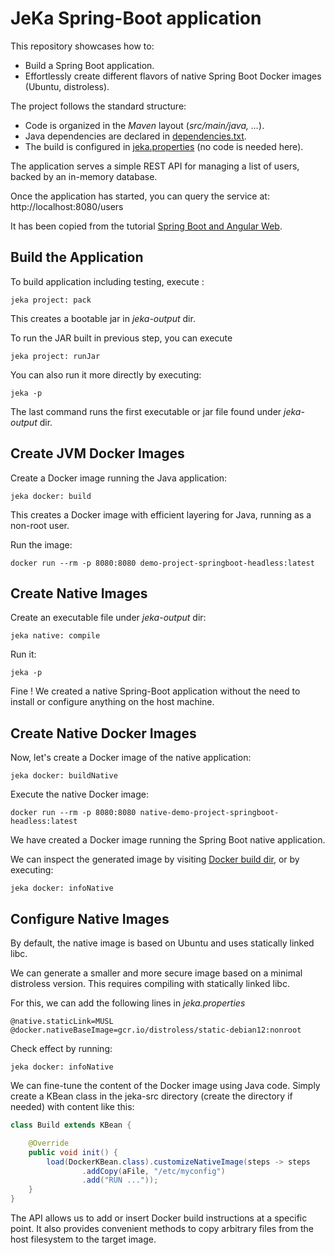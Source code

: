 # JeKa Spring-Boot application

This repository showcases how to:
- Build a Spring Boot application.
- Effortlessly create different flavors of native Spring Boot Docker images (Ubuntu, distroless).

The project follows the standard structure:
- Code is organized in the *Maven* layout (*src/main/java, ...*).
- Java dependencies are declared in [dependencies.txt](./dependencies.txt).
- The build is configured in [jeka.properties](./jeka.properties) (no code is needed here).

The application serves a simple REST API for managing a list of users, backed by an in-memory database.

Once the application has started, you can query the service at:  http://localhost:8080/users

It has been copied from the tutorial [Spring Boot and Angular Web](https://www.baeldung.com/spring-boot-angular-web).

## Build the Application

To build application including testing, execute :
```shell
jeka project: pack
```
This creates a bootable jar in *jeka-output* dir. 

To run the JAR built in previous step, you can execute
```shell
jeka project: runJar
```

You can also run it more directly by executing:
```shell
jeka -p
```
The last command runs the first executable or jar file found under *jeka-output* dir.

## Create JVM Docker Images

Create a Docker image running the Java application:
```shell
jeka docker: build
```
This creates a Docker image with efficient layering for Java, running as a non-root user.

Run the image:
```shell
docker run --rm -p 8080:8080 demo-project-springboot-headless:latest
```

## Create Native Images

Create an executable file under *jeka-output* dir:
```shell
jeka native: compile
```

Run it:
```shell
jeka -p
```
Fine ! We created a native Spring-Boot application without the need to install or configure anything on the host machine.

## Create Native Docker Images

Now, let's create a Docker image of the native application:
```shell
jeka docker: buildNative
```
Execute the native Docker image:
```shell
docker run --rm -p 8080:8080 native-demo-project-springboot-headless:latest
```
We have created a Docker image running the Spring Boot native application.

We can inspect the generated image by visiting [Docker build dir](./jeka-output/docker-build-native-demo-project-springboot-headless#latest), 
or by executing:
```shell
jeka docker: infoNative
```

## Configure Native Images

By default, the native image is based on Ubuntu and uses statically linked libc.

We can generate a smaller and more secure image based on a minimal distroless version. 
This requires compiling with statically linked libc.

For this, we can add the following lines in *jeka.properties*

```properties
@native.staticLink=MUSL
@docker.nativeBaseImage=gcr.io/distroless/static-debian12:nonroot
```
Check effect by running:
```shell
jeka docker: infoNative
```

We can fine-tune the content of the Docker image using Java code.
Simply create a KBean class in the jeka-src directory (create the directory if needed) with content like this:

```java
class Build extends KBean {

    @Override
    public void init() {
        load(DockerKBean.class).customizeNativeImage(steps -> steps
                .addCopy(aFile, "/etc/myconfig")
                .add("RUN ..."));
    }
}
```
The API allows us to add or insert Docker build instructions at a specific point.
It also provides convenient methods to copy arbitrary files from the host filesystem to the target image.
